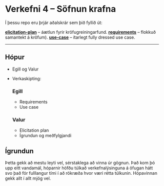 # Verkefni 4 – Söfnun krafna

Í þessu repo eru þrjár aðalskrár sem þið fyllið út:

[**elicitation-plan**](elicitation-plan.md) – áætlun fyrir kröfugreiningarfund.
[**requirements**](requirements.md) – flokkuð samantekt á kröfum).
[**use-case**](use-case.md) – ítarlegt fully dressed use case.

---

## Hópur
- Egill og Valur
- Verkaskipting:
  ### Egill
  - Requirements
  - Use case 
  
  ### Valur
  - Elicitation plan
  - Ígrundun og meðfylgjandi

## Ígrundun
Þetta gekk að mestu leyti vel, sérstaklega að vinna úr gögnun.
Það kom þó upp eitt vandamál, hóparnir höfðu túlkað verkefnalýsinguna á öfugan hátt svo það fór fulllangur tími í að rökræða hvor væri rétta túlkunin.
Hópavinnan gekk allt í allt mjög vel.
